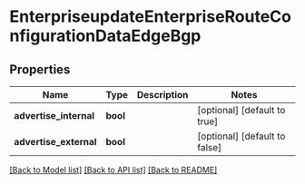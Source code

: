 # EnterpriseupdateEnterpriseRouteConfigurationDataEdgeBgp

## Properties
Name | Type | Description | Notes
------------ | ------------- | ------------- | -------------
**advertise_internal** | **bool** |  | [optional] [default to true]
**advertise_external** | **bool** |  | [optional] [default to false]

[[Back to Model list]](../README.md#documentation-for-models) [[Back to API list]](../README.md#documentation-for-api-endpoints) [[Back to README]](../README.md)


